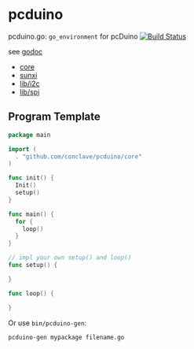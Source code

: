 pcduino
=======

pcduino.go: `go_environment` for pcDuino [![Build Status](https://travis-ci.org/conclave/pcduino.svg)](https://travis-ci.org/conclave/pcduino)

see [godoc](https://godoc.org/github.com/conclave/pcduino)

- [core](https://godoc.org/github.com/conclave/pcduino/core)
- [sunxi](https://godoc.org/github.com/conclave/pcduino/sunxi)
- [lib/i2c](https://godoc.org/github.com/conclave/pcduino/lib/i2c)
- [lib/spi](https://godoc.org/github.com/conclave/pcduino/lib/spi)

## Program Template

```go
package main

import (
  . "github.com/conclave/pcduino/core"
)

func init() {
  Init()
  setup()
}

func main() {
  for {
    loop()
  }
}

// impl your own setup() and loop()
func setup() {

}

func loop() {

}
```

Or use `bin/pcduino-gen`:

```shell
pcduino-gen mypackage filename.go
```